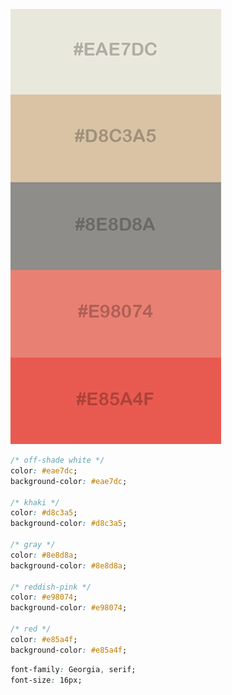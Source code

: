 ![color_palette](images/color_palette.png)

```css
/* off-shade white */
color: #eae7dc;
background-color: #eae7dc;

/* khaki */
color: #d8c3a5;
background-color: #d8c3a5;

/* gray */
color: #8e8d8a;
background-color: #8e8d8a;

/* reddish-pink */
color: #e98074;
background-color: #e98074;

/* red */
color: #e85a4f;
background-color: #e85a4f;
```

```css
font-family: Georgia, serif;
font-size: 16px;
```